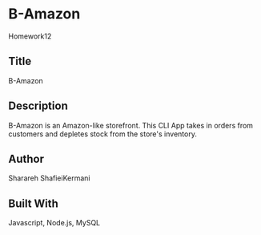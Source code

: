 # B-Amazon
Homework12

##  Title

B-Amazon

## Description

B-Amazon is an Amazon-like storefront. This CLI App takes in orders from customers and depletes stock from the store's inventory.

## Author

Sharareh ShafieiKermani

## Built With

Javascript, Node.js, MySQL
